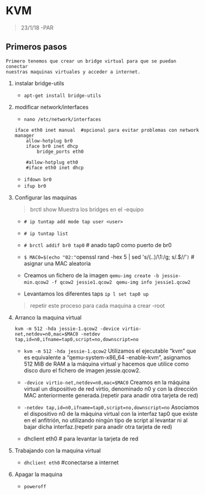# KVM
> 23/1/18 -PAR

## Primeros pasos
	
	Primero tenemos que crear un bridge virtual para que se puedan conectar 
	nuestras maquinas virtuales y acceder a internet.

1. instalar bridge-utils

	* `apt-get install bridge-utils`

2. modificar network/interfaces

	* `nano /etc/network/interfaces`
	```	
	iface eth0 inet manual	#opcional para evitar problemas con network manager
		allow-hotplug br0
		iface br0 inet dhcp
			bridge_ports eth0	
			
		#allow-hotplug eth0
		#iface eth0 inet dhcp	
	```
	* `ifdown br0`
	* `ifup br0`

3. Configurar las maquinas

	> brctl show Muestra los bridges en el -equipo

	* `# ip tuntap add mode tap user <user>`
	* `# ip tuntap list`
	* `# brctl addif br0 tap0`	# anado tap0 como puerto de br0
	* `$ MAC0=$(echo "02:"`openssl rand -hex 5 | sed 's/\(..\)/\1:/g; s/.$//'`)`	# asignar una MAC aleatoria

	* Creamos un fichero de la imagen
		`qemu-img create -b jessie-min.qcow2 -f qcow2 jessie1.qcow2 `
		`qemu-img info jessie1.qcow2`
	
	* Levantamos los diferentes taps
		`ip l set tap0 up`	
	> repetir este proceso para cada maquina a crear  -root


4. Arranco la maquina virtual

	``` 
	kvm -m 512 -hda jessie-1.qcow2 -device virtio-net,netdev=n0,mac=$MAC0 -netdev tap,id=n0,ifname=tap0,script=no,downscript=no
	```
	* `kvm -m 512 -hda jessie-1.qcow2`
	 Utilizamos el ejecutable “kvm” que es equivalente a “qemu-system-x86_64 -enable-kvm”, asignamos 512 MiB de RAM a la máquina virtual y hacemos que utilice como disco duro el fichero de imagen jessie.qcow2.
	* `-device virtio-net,netdev=n0,mac=$MAC0`
	 Creamos en la máquina virtual un dispositivo de red virtio, denominado n0 y con la dirección MAC anteriormente generada.(repetir para anadir otra tarjeta de red)
	* `-netdev tap,id=n0,ifname=tap0,script=no,downscript=no`
	 Asociamos el dispositivo n0 de la máquina virtual con la interfaz tap0 que existe en el anfitrión, no utilizando ningún tipo de script al levantar ni al bajar dicha interfaz.(repetir para anadir otra tarjeta de red)

	* dhclient eth0	# para levantar la tarjeta de red

5. Trabajando con la maquina virtual
	* `dhclient eth0` #conectarse a internet
6. Apagar la maquina
	* `poweroff`